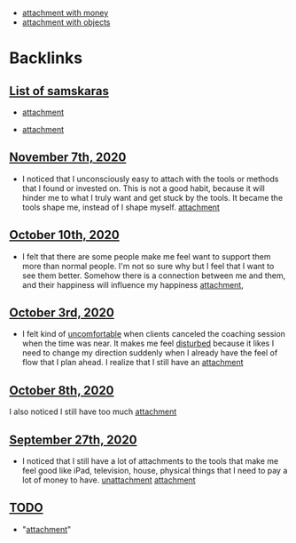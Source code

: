 - [attachment with money](<attachment with money.md>)
- [attachment with objects](<attachment with objects.md>)

# Backlinks
## [List of samskaras](<List of samskaras.md>)
- [attachment](<attachment.md>)

- [attachment](<attachment.md>)

## [November 7th, 2020](<November 7th, 2020.md>)
- I noticed that I unconsciously easy to attach with the tools or methods that I found or invested on. This is not a good habit, because it will hinder me to what I truly want and get stuck by the tools. It became the tools shape me, instead of I shape myself. [attachment](<attachment.md>)

## [October 10th, 2020](<October 10th, 2020.md>)
- I felt that there are some people make me feel want to support them more than normal people. I'm not so sure why but I feel that I want to see them better. Somehow there is a connection between me and them, and their happiness will influence my happiness [attachment](<attachment.md>),

## [October 3rd, 2020](<October 3rd, 2020.md>)
- I felt kind of [uncomfortable](<uncomfortable.md>) when clients canceled the coaching session when the time was near. It makes me feel [disturbed](<disturbed.md>) because it likes I need to change my direction suddenly when I already have the feel of flow that I plan ahead. I realize that I still have an [attachment](<attachment.md>)

## [October 8th, 2020](<October 8th, 2020.md>)
I also noticed I still have too much [attachment](<attachment.md>)

## [September 27th, 2020](<September 27th, 2020.md>)
- I noticed that I still have a lot of attachments to the tools that make me feel good like iPad, television, house, physical things that I need to pay a lot of money to have. [unattachment](<unattachment.md>) [attachment](<attachment.md>)

## [TODO](<TODO.md>)
- "[attachment](<attachment.md>)"

